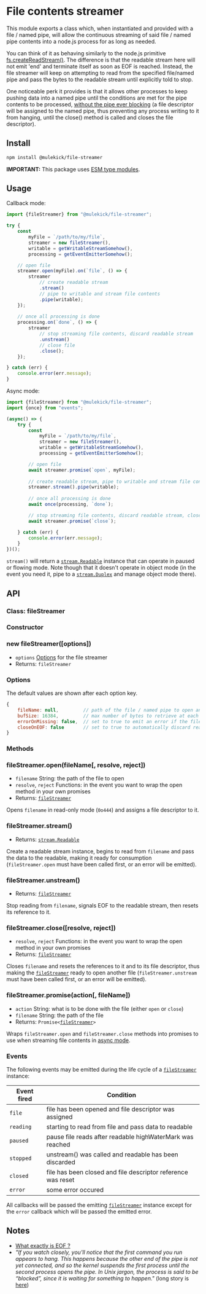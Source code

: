 # File contents streamer

This module exports a class which, when instantiated and provided with a file / named pipe, will allow the continuous streaming of said file / named pipe contents into a node.js process for as long as needed.

You can think of it as behaving similarly to the node.js primitive [fs.createReadStream()](https://nodejs.org/api/fs.html#fscreatereadstreampath-options). The difference is that the readable stream here will not emit 'end' and terminate itself as soon as EOF is reached. Instead, the file streamer will keep on attempting to read from the specified file/named pipe and pass the bytes to the readable stream until explicitly told to stop.

One noticeable perk it provides is that it allows other processes to keep pushing data into a named pipe until the conditions are met for the pipe contents to be processed, [without the pipe ever blocking](#fifo-block-note) (a file descriptor will be assigned to the named pipe, thus preventing any process writing to it from hanging, until the close() method is called and closes the file descriptor).

## Install

```sh
npm install @mulekick/file-streamer
```

**IMPORTANT:** This package uses [ESM type modules](https://nodejs.org/api/esm.html#modules-ecmascript-modules).

## Usage
<a id="file-streamer-callback-mode"></a>
Callback mode:

```js
import {fileStreamer} from "@mulekick/file-streamer";

try {
    const
        myFile = `/path/to/my/file`,
        streamer = new fileStreamer(),
        writable = getWritableStreamSomehow(),
        processing = getEventEmitterSomehow();

    // open file
    streamer.open(myFile).on(`file`, () => {
        streamer
            // create readable stream
            .stream()
            // pipe to writable and stream file contents
            .pipe(writable);
    });
    
    // once all processing is done
    processing.on(`done`, () => {
        streamer
            // stop streaming file contents, discard readable stream
            .unstream()
            // close file
            .close();
    });

} catch (err) {
    console.error(err.message);
}
```
<a id="file-streamer-async-mode"></a>
Async mode:

```js
import {fileStreamer} from "@mulekick/file-streamer";
import {once} from "events";

(async() => {
    try {
        const
            myFile = `/path/to/my/file`,
            streamer = new fileStreamer(),
            writable = getWritableStreamSomehow(),
            processing = getEventEmitterSomehow();

        // open file
        await streamer.promise(`open`, myFile);
        
        // create readable stream, pipe to writable and stream file contents
        streamer.stream().pipe(writable);
        
        // once all processing is done
        await once(processing, `done`);

        // stop streaming file contents, discard readable stream, close file
        await streamer.promise(`close`);

    } catch (err) {
        console.error(err.message);
    }
})();
```

`stream()` will return a <code>[stream.Readable](https://nodejs.org/api/stream.html#class-streamreadable)</code> instance that can operate in paused or flowing mode. Note though that it doesn't operate in object mode (in the event you need it, pipe to a <code>[stream.Duplex](https://nodejs.org/api/stream.html#class-streamduplex)</code> and manage object mode there).

## API

<a id="class-file-streamer"></a>

### Class: fileStreamer

### Constructor

### new fileStreamer([options])
- `options` [Options](#file-streamer-options) for the file streamer
- Returns: `fileStreamer`

<a id="file-streamer-options"></a>

### Options

The default values are shown after each option key.

```js
{
    fileName: null,         // path of the file / named pipe to open and read from
    bufSize: 16384,         // max number of bytes to retrieve at each read / highWaterMark value for the readable stream
    errorOnMissing: false,  // set to true to emit an error if the file is renamed or deleted while its content is still being streamed
    closeOnEOF: false       // set to true to automatically discard readable stream and close file when EOF is reached (emulates fs.createReadStream)
}
```

### Methods

### fileStreamer.open(fileName[, resolve, reject])

- `filename` String: the path of the file to open
- `resolve`, `reject` Functions: in the event you want to wrap the open method in your own promises
- Returns: <code>[fileStreamer](#class-file-streamer)</code>

Opens `filename` in read-only mode (`0o444`) and assigns a file descriptor to it.

### fileStreamer.stream()

- Returns: <code>[stream.Readable](https://nodejs.org/api/stream.html#class-streamreadable)</code>

Create a readable stream instance, begins to read from `filename` and pass the data to the readable, making it ready for consumption (`fileStreamer.open` must have been called first, or an error will be emitted).

### fileStreamer.unstream()

- Returns: <code>[fileStreamer](#class-file-streamer)</code>

Stop reading from `filename`, signals EOF to the readable stream, then resets its reference to it.

### fileStreamer.close([resolve, reject])

- `resolve`, `reject` Functions: in the event you want to wrap the open method in your own promises
- Returns: <code>[fileStreamer](#class-file-streamer)</code>

Closes `filename` and resets the references to it and to its file descriptor, thus making the <code>[fileStreamer](#class-file-streamer)</code> ready to open another file (`fileStreamer.unstream` must have been called first, or an error will be emitted).

### fileStreamer.promise(action[, fileName])

- `action` String: what is to be done with the file (either `open` or `close`)
- `filename` String: the path of the file
- Returns: <code>Promise&lt;[fileStreamer](#class-file-streamer)&gt;</code>

Wraps `fileStreamer.open` and `fileStreamer.close` methods into promises to use when streaming file contents in [async mode](#file-streamer-async-mode).

### Events

The following events may be emitted during the life cycle of a <code>[fileStreamer](#class-file-streamer)</code> instance:

| Event fired         | Condition                                                    |
| ------------------- | -------------------------------------------------------------|
| `file   `           | file has been opened and file descriptor was assigned        |
| `reading`           | starting to read from file and pass data to readable         |
| `paused`            | pause file reads after readable highWaterMark was reached    |
| `stopped`           | unstream() was called and readable has been discarded        |
| `closed`            | file has been closed and file descriptor reference was reset |
| `error`             | some error occured                                           |

All callbacks will be passed the emitting <code>[fileStreamer](#class-file-streamer)</code> instance except for the `error` callback which will be passed the emitted error.

## Notes
- [What exactly is EOF ?](https://ruslanspivak.com/eofnotchar/)
<a id="fifo-block-note"></a>
- *"If you watch closely, you'll notice that the first command you run appears to hang. This happens because the other end of the pipe is not yet connected, and so the kernel suspends the first process until the second process opens the pipe. In Unix jargon, the process is said to be “blocked”, since it is waiting for something to happen."* (long story is [here](https://www.linuxjournal.com/article/2156))